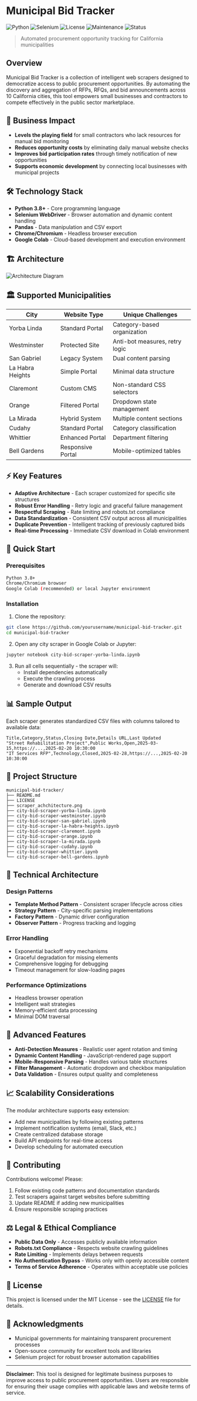 # Municipal Bid Tracker

![Python](https://img.shields.io/badge/python-v3.8+-blue.svg)
![Selenium](https://img.shields.io/badge/selenium-4.29.0-green.svg)
![License](https://img.shields.io/badge/license-MIT-blue.svg)
![Maintenance](https://img.shields.io/badge/maintained-yes-green.svg)
![Status](https://img.shields.io/badge/status-active-success.svg)

> Automated procurement opportunity tracking for California municipalities

## Overview

Municipal Bid Tracker is a collection of intelligent web scrapers designed to democratize access to public procurement opportunities. By automating the discovery and aggregation of RFPs, RFQs, and bid announcements across 10 California cities, this tool empowers small businesses and contractors to compete effectively in the public sector marketplace.

## 🎯 Business Impact

- **Levels the playing field** for small contractors who lack resources for manual bid monitoring
- **Reduces opportunity costs** by eliminating daily manual website checks
- **Improves bid participation rates** through timely notification of new opportunities
- **Supports economic development** by connecting local businesses with municipal projects

## 🛠️ Technology Stack

- **Python 3.8+** - Core programming language
- **Selenium WebDriver** - Browser automation and dynamic content handling
- **Pandas** - Data manipulation and CSV export
- **Chrome/Chromium** - Headless browser execution
- **Google Colab** - Cloud-based development and execution environment

## 🏗️ Architecture

![Architecture Diagram](scraper.png)

## 🏛️ Supported Municipalities

| City | Website Type | Unique Challenges |
|------|-------------|-------------------|
| Yorba Linda | Standard Portal | Category-based organization |
| Westminster | Protected Site | Anti-bot measures, retry logic |
| San Gabriel | Legacy System | Dual content parsing |
| La Habra Heights | Simple Portal | Minimal data structure |
| Claremont | Custom CMS | Non-standard CSS selectors |
| Orange | Filtered Portal | Dropdown state management |
| La Mirada | Hybrid System | Multiple content sections |
| Cudahy | Standard Portal | Category classification |
| Whittier | Enhanced Portal | Department filtering |
| Bell Gardens | Responsive Portal | Mobile-optimized tables |

## ⚡ Key Features

- **Adaptive Architecture** - Each scraper customized for specific site structures
- **Robust Error Handling** - Retry logic and graceful failure management
- **Respectful Scraping** - Rate limiting and robots.txt compliance
- **Data Standardization** - Consistent CSV output across all municipalities
- **Duplicate Prevention** - Intelligent tracking of previously captured bids
- **Real-time Processing** - Immediate CSV download in Colab environment

## 🚀 Quick Start

### Prerequisites
```bash
Python 3.8+
Chrome/Chromium browser
Google Colab (recommended) or local Jupyter environment
```

### Installation
1. Clone the repository:
```bash
git clone https://github.com/yourusername/municipal-bid-tracker.git
cd municipal-bid-tracker
```

2. Open any city scraper in Google Colab or Jupyter:
```bash
jupyter notebook city-bid-scraper-yorba-linda.ipynb
```

3. Run all cells sequentially - the scraper will:
   - Install dependencies automatically
   - Execute the crawling process
   - Generate and download CSV results

## 📊 Sample Output

Each scraper generates standardized CSV files with columns tailored to available data:

```csv
Title,Category,Status,Closing Date,Details URL,Last Updated
"Street Rehabilitation Project",Public Works,Open,2025-03-15,https://...,2025-02-20 10:30:00
"IT Services RFP",Technology,Closed,2025-02-28,https://...,2025-02-20 10:30:00
```

## 📁 Project Structure

```
municipal-bid-tracker/
├── README.md
├── LICENSE
├── scraper_achchitecture.png
├── city-bid-scraper-yorba-linda.ipynb
├── city-bid-scraper-westminster.ipynb
├── city-bid-scraper-san-gabriel.ipynb
├── city-bid-scraper-la-habra-heights.ipynb
├── city-bid-scraper-claremont.ipynb
├── city-bid-scraper-orange.ipynb
├── city-bid-scraper-la-mirada.ipynb
├── city-bid-scraper-cudahy.ipynb
├── city-bid-scraper-whittier.ipynb
└── city-bid-scraper-bell-gardens.ipynb
```

## 🔧 Technical Architecture

### Design Patterns
- **Template Method Pattern** - Consistent scraper lifecycle across cities
- **Strategy Pattern** - City-specific parsing implementations
- **Factory Pattern** - Dynamic driver configuration
- **Observer Pattern** - Progress tracking and logging

### Error Handling
- Exponential backoff retry mechanisms
- Graceful degradation for missing elements
- Comprehensive logging for debugging
- Timeout management for slow-loading pages

### Performance Optimizations
- Headless browser operation
- Intelligent wait strategies
- Memory-efficient data processing
- Minimal DOM traversal

## 🌟 Advanced Features

- **Anti-Detection Measures** - Realistic user agent rotation and timing
- **Dynamic Content Handling** - JavaScript-rendered page support
- **Mobile-Responsive Parsing** - Handles various table structures
- **Filter Management** - Automatic dropdown and checkbox manipulation
- **Data Validation** - Ensures output quality and completeness

## 📈 Scalability Considerations

The modular architecture supports easy extension:
- Add new municipalities by following existing patterns
- Implement notification systems (email, Slack, etc.)
- Create centralized database storage
- Build API endpoints for real-time access
- Develop scheduling for automated execution

## 🤝 Contributing

Contributions welcome! Please:
1. Follow existing code patterns and documentation standards
2. Test scrapers against target websites before submitting
3. Update README if adding new municipalities
4. Ensure responsible scraping practices

## ⚖️ Legal & Ethical Compliance

- **Public Data Only** - Accesses publicly available information
- **Robots.txt Compliance** - Respects website crawling guidelines  
- **Rate Limiting** - Implements delays between requests
- **No Authentication Bypass** - Works only with openly accessible content
- **Terms of Service Adherence** - Operates within acceptable use policies

## 📄 License

This project is licensed under the MIT License - see the [LICENSE](LICENSE) file for details.

## 🙏 Acknowledgments

- Municipal governments for maintaining transparent procurement processes
- Open-source community for excellent tools and libraries
- Selenium project for robust browser automation capabilities

---

**Disclaimer:** This tool is designed for legitimate business purposes to improve access to public procurement opportunities. Users are responsible for ensuring their usage complies with applicable laws and website terms of service.
